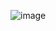 ![image](https://github.com/MacroCodeChannel/StudentsManagementWithBlazor/assets/122477239/d1664554-63d3-4ef8-adc7-3100dbdd5a62)
